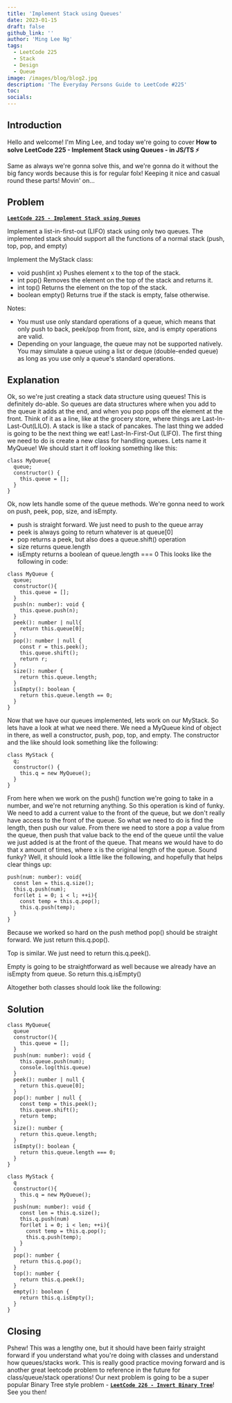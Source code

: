 ```yaml
---
title: 'Implement Stack using Queues'
date: 2023-01-15
draft: false
github_link: ''
author: 'Ming Lee Ng'
tags:
  - LeetCode 225
  - Stack
  - Design
  - Queue
image: /images/blog/blog2.jpg
description: 'The Everyday Persons Guide to LeetCode #225'
toc:
socials:
---
```


## Introduction

Hello and welcome! I'm Ming Lee, and today we're going to cover **How to solve LeetCode 225 - Implement Stack using Queues - in JS/TS :zap:**

Same as always we're gonna solve this, and we're gonna do it without the big fancy words because this is for regular folx! Keeping it nice and casual
round these parts! Movin' on...

## Problem

<b><a href='https://leetcode.com/problems/implement-stack-using-queues'>`LeetCode 225 - Implement Stack using Queues`</a></b>

Implement a list-in-first-out (LIFO) stack using only two queues. The implemented stack should support all the functions of a normal stack (push, top,
pop, and empty)

Implement the MyStack class:

- void push(int x) Pushes element x to the top of the stack.
- int pop() Removes the element on the top of the stack and returns it.
- int top() Returns the element on the top of the stack.
- boolean empty() Returns true if the stack is empty, false otherwise.

Notes:

- You must use only standard operations of a queue, which means that only push to back, peek/pop from front, size, and is empty operations are valid.
- Depending on your language, the queue may not be supported natively. You may simulate a queue using a list or deque (double-ended queue) as long as
  you use only a queue's standard operations.

## Explanation

Ok, so we're just creating a stack data structure using queues! This is definitely do-able. So queues are data structures where when you add to the
queue it adds at the end, and when you pop pops off the element at the front. Think of it as a line, like at the grocery store, where things are
Last-In-Last-Out(LILO). A stack is like a stack of pancakes. The last thing we added is going to be the next thing we eat! Last-In-First-Out (LIFO).
The first thing we need to do is create a new class for handling queues. Lets name it MyQueue! We should start it off looking something like this:

```
class MyQueue{
  queue;
  constructor() {
    this.queue = [];
  }
}
```

Ok, now lets handle some of the queue methods. We're gonna need to work on push, peek, pop, size, and isEmpty.

- push is straight forward. We just need to push to the queue array
- peek is always going to return whatever is at queue[0]
- pop returns a peek, but also does a queue.shift() operation
- size returns queue.length
- isEmpty returns a boolean of queue.length === 0 This looks like the following in code:

```
class MyQueue {
  queue;
  constructor(){
    this.queue = [];
  }
  push(n: number): void {
    this.queue.push(n);
  }
  peek(): number | null{
    return this.queue[0];
  }
  pop(): number | null {
    const r = this.peek();
    this.queue.shift();
    return r;
  }
  size(): number {
    return this.queue.length;
  }
  isEmpty(): boolean {
    return this.queue.length == 0;
  }
}
```

Now that we have our queues implemented, lets work on our MyStack. So lets have a look at what we need there. We need a MyQueue kind of object in
there, as well a constructor, push, pop, top, and empty. The constructor and the like should look something like the following:

```
class MyStack {
  q;
  constructor() {
    this.q = new MyQueue();
  }
}
```

From here when we work on the push() function we're going to take in a number, and we're not returning anything. So this operation is kind of funky.
We need to add a current value to the front of the queue, but we don't really have access to the front of the queue. So what we need to do is find the
length, then push our value. From there we need to store a pop a value from the queue, then push that value back to the end of the queue until the
value we just added is at the front of the queue. That means we would have to do that x amount of times, where x is the original length of the queue.
Sound funky? Well, it should look a little like the following, and hopefully that helps clear things up:

```
push(num: number): void{
  const len = this.q.size();
  this.q.push(num);
  for(let i = 0; i < l; ++i){
    const temp = this.q.pop();
    this.q.push(temp);
  }
}
```

Because we worked so hard on the push method pop() should be straight forward. We just return this.q.pop().

Top is similar. We just need to return this.q.peek().

Empty is going to be straightforward as well because we already have an isEmpty from queue. So return this.q.isEmpty()

Altogether both classes should look like the following:

## Solution

```
class MyQueue{
  queue
  constructor(){
    this.queue = [];
  }
  push(num: number): void {
    this.queue.push(num);
    console.log(this.queue)
  }
  peek(): number | null {
    return this.queue[0];
  }
  pop(): number | null {
    const temp = this.peek();
    this.queue.shift();
    return temp;
  }
  size(): number {
    return this.queue.length;
  }
  isEmpty(): boolean {
    return this.queue.length === 0;
  }
}

class MyStack {
  q
  constructor(){
    this.q = new MyQueue();
  }
  push(num: number): void {
    const len = this.q.size();
    this.q.push(num)
    for(let i = 0; i < len; ++i){
      const temp = this.q.pop();
      this.q.push(temp);
    }
  }
  pop(): number {
    return this.q.pop();
  }
  top(): number {
    return this.q.peek();
  }
  empty(): boolean {
    return this.q.isEmpty();
  }
}
```

## Closing

Pshew! This was a lengthy one, but it should have been fairly straight forward if you understand what you're doing with classes and understand how
queues/stacks work. This is really good practice moving forward and is another great leetcode problem to reference in the future for class/queue/stack
operations! Our next problem is going to be a super popular Binary Tree style problem -
<a href='../invertbinarytree/'>**`LeetCode 226 - Invert Binary Tree`**</a>! See you then!
